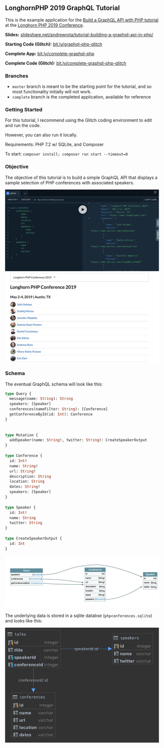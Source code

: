 ## LonghornPHP 2019 GraphQL Tutorial

This is the example application for the [Build a GraphQL API with PHP tutorial](https://www.longhornphp.com/sessions/#build-a-graphql-api-with-php-tutorial) at the [Longhorn PHP 2019 Conference](https://www.longhornphp.com/).

**Slides:** [slideshare.net/andrewrota/tutorial-building-a-graphql-api-in-php/](https://www.slideshare.net/andrewrota/tutorial-building-a-graphql-api-in-php/)

**Starting Code (Glitch):** [bit.ly/graphql-php-glitch](https://bit.ly/graphql-php-glitch)

**Complete App:** [bit.ly/complete-graphql-php](https://bit.ly/complete-graphql-php) 

**Complete Code (Glitch):** [bit.ly/complete-graphql-php-glitch](https://bit.ly/complete-graphql-php-glitch) 

### Branches

* `master` branch is meant to be the starting point for the tutorial, and so most functionality initially will not work.
* `complete` branch is the completed application, available for reference

### Getting Started

For this tutorial, I recommend using the Glitch coding environment to edit and run the code.

However, you can also run it locally.

Requirements: PHP 7.2 w/ SQLite, and Composer

To start: `composer install; composer run start --timeout=0`

### Objective

The objective of this tutorial is to build a simple GraphQL API that displays a sample selection of PHP conferences with associated speakers.

![GraphQL API](images/completed_api.png "GraphQL API")
![App UI](images/completed_example.png "App UI")

### Schema

The eventual GraphQL schema will look like this:

```graphql schema
type Query {
  message(name: String): String
  speakers: [Speaker]
  conferences(nameFilter: String): [Conference]
  getConferenceById(id: Int): Conference
}


type Mutation {
  addSpeaker(name: String!, twitter: String): CreateSpeakerOutput
}

type Conference {
  id: Int!
  name: String!
  url: String!
  description: String
  location: String
  dates: String!
  speakers: [Speaker]
}

type Speaker {
  id: Int!
  name: String
  twitter: String
}

type CreateSpeakerOutput {
  id: Int
}

```

![GraphQL Schema](images/completed_schema.png "GraphQL Schema")

The underlying data is stored in a sqlite databse (`phpconferences.sqlite`) and looks like this: 

![DB Schema](images/completed_db.png "DB Schema")

